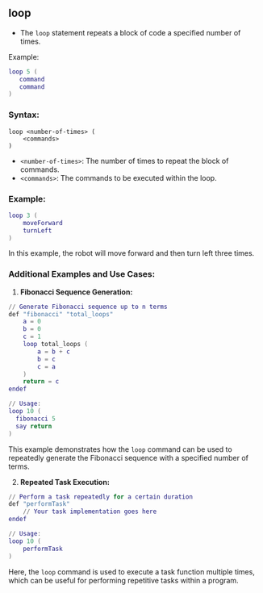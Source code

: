 ## loop
  - The `loop` statement repeats a block of code a specified number of times.

Example:
```lua
loop 5 (
   command
   command
)
```

### Syntax:
```
loop <number-of-times> (
    <commands>
)
```

- `<number-of-times>`: The number of times to repeat the block of commands.
- `<commands>`: The commands to be executed within the loop.

### Example:
```lua
loop 3 (
    moveForward
    turnLeft
)
```

In this example, the robot will move forward and then turn left three times.

### Additional Examples and Use Cases:
1. **Fibonacci Sequence Generation:**
```lua
// Generate Fibonacci sequence up to n terms
def "fibonacci" "total_loops"
    a = 0
    b = 0
    c = 1
    loop total_loops (
        a = b + c
        b = c
        c = a
    )
    return = c
endef

// Usage:
loop 10 (
  fibonacci 5
  say return
)
```
This example demonstrates how the `loop` command can be used to repeatedly generate the Fibonacci sequence with a specified number of terms.

2. **Repeated Task Execution:**
```lua
// Perform a task repeatedly for a certain duration
def "performTask"
    // Your task implementation goes here
endef

// Usage:
loop 10 (
    performTask
)
```
Here, the `loop` command is used to execute a task function multiple times, which can be useful for performing repetitive tasks within a program.

